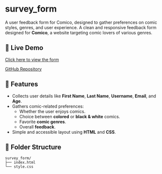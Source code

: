 # survey_form
A user feedback form for Comico, designed to gather preferences on comic styles, genres, and user experience.
A clean and responsive feedback form designed for **Comico**, a website targeting comic lovers of various genres.

## 🔗 Live Demo
[Click here to view the form](https://likhita-nanda.github.io/survey_form/) 


[GitHub Repository](https://github.com/Likhita-nanda/comico-survey-form)

## 📝 Features
- Collects user details like **First Name**, **Last Name**, **Username**, **Email**, and **Age**.
- Gathers comic-related preferences:
  - Whether the user enjoys comics.
  - Choice between **colored** or **black & white** comics.
  - Favorite **comic genres**.
  - Overall **feedback**.
- Simple and accessible layout using **HTML** and **CSS**.

## 📁 Folder Structure
```
survey_form/  
├── index.html  
└── style.css
```
